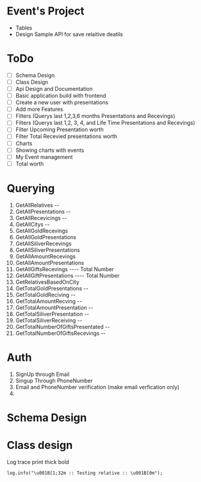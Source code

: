 # Event's Project

* Tables
* Design Sample API for save relaitive deatils

# ToDo

* [ ]  Schema Design
* [ ]  Class Design
* [ ]  Api Design and Documentation
* [ ]  Basic application build with frontend
  * [ ]  Create a new user with presentations
* [ ]  Add more Features
  * [ ]  Filters (Querys last 1,2,3,6 months Presentations and Recevings)
  * [ ]  Filters (Querys last 1,2, 3, 4, and Life Time Presentations and Recevings)
  * [ ]  Filter Upcoming Presentation worth
  * [ ]  Filter Total Recevied presentations worth
* [ ]  Charts
  * [ ]  Showing charts with events
* [ ]  My Event management
  * [ ]  Total worth

# Querying

1. GetAllRelatives --
2. GetAllPresentations --
3. GetAllRecevicings --
4. GetAllCitys --
5. GetAllGoldRecevings
6. GetAllGoldPresentations
7. GetAllSiliverRecevings
8. GetAllSiliverPresentations
9. GetAllAmountRecevings
10. GetAllAmountPresentations
11. GetAllGiftsRecevings    ---- Total Number
12. GetAllGiftPresentations ---- Total Number
13. GetRelativesBasedOnCity
14. GetTotalGoldPresentations --
15. GetTotalGoldReciving --
16. GetTotalAmountRecving --
17. GetTotalAmountPresentation --
18. GetTotalSiliverPresentation --
19. GetTotalSiliverReceiving --
20. GetTotalNumberOfGiftsPresentated --
21. GetTotalNumberOfGiftsRecevings --

# Auth

1. SignUp through Email
2. Singup Through PhoneNumber
3. Email and PhoneNumber verification (make email verfication only)
4.

# Schema Design

# Class design

Log trace print thick bold

```
log.info("\u001B[1;32m :: Testing relative :: \u001B[0m");
```
